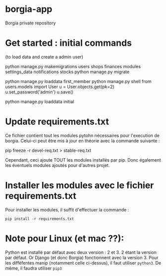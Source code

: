 # borgia-app
Borgia private repository

# Get started : initial commands
(to load data and create a admin user)

python manage.py makemigrations users shops finances modules settings_data notifications stocks
python manage.py migrate

python manage.py loaddata first_member
python manage.py shell
from users.models import User
u = User.objects.get(pk=2)
u.set_password('admin')
u.save()

python manage.py loaddata initial


# Update requirements.txt
Ce fichier contient tout les modules pytohn nécessaires pour l'execution de borgia.
Celui-ci peut être mis à jour en théorie avec la commande suivante :

pip freeze -r devel-req.txt > stable-req.txt

Cependant, ceci ajoute TOUT les modules installés par pip. Donc également les éventuels modules ajoutés pour d'autres projet.

# Installer les modules avec le fichier requirements.txt

Pour installer les modules, il suffit d'effectuer la commande :

``pip install -r requirements.txt``


# Note pour Linux (et mac ??):

Python est installé par défaut avec deux version : 2 et 3. 2 étant la version par défaut.
Or Django (et donc Borgia) fonctionnent avec la version 3. Pour les difféfentes manip (notamment celle ci-dessus), il faut utiliser ``python3``. De même, il faudra utiliser ``pip3``
